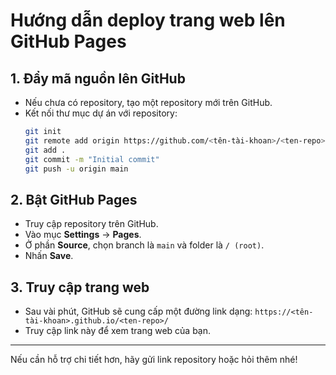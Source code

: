 # Hướng dẫn deploy trang web lên GitHub Pages

## 1. Đẩy mã nguồn lên GitHub
- Nếu chưa có repository, tạo một repository mới trên GitHub.
- Kết nối thư mục dự án với repository:
  ```bash
  git init
  git remote add origin https://github.com/<tên-tài-khoan>/<ten-repo>.git
  git add .
  git commit -m "Initial commit"
  git push -u origin main
  ```

## 2. Bật GitHub Pages
- Truy cập repository trên GitHub.
- Vào mục **Settings** → **Pages**.
- Ở phần **Source**, chọn branch là `main` và folder là `/ (root)`.
- Nhấn **Save**.

## 3. Truy cập trang web
- Sau vài phút, GitHub sẽ cung cấp một đường link dạng:
  `https://<tên-tài-khoan>.github.io/<ten-repo>/`
- Truy cập link này để xem trang web của bạn.

---
Nếu cần hỗ trợ chi tiết hơn, hãy gửi link repository hoặc hỏi thêm nhé!